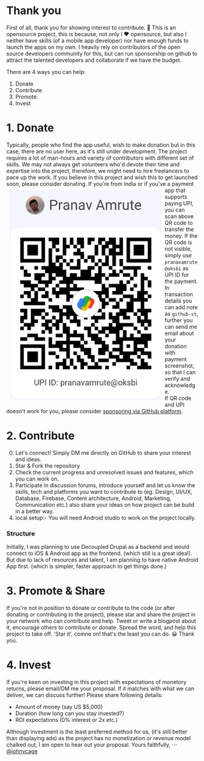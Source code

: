 # Thank you
First of all, thank you for showing interest to contribute. 🙏
This is an opensource project, this is because, not only I ❤ opensource, but also I neither have skills (of a mobile app developer) nor have enough funds to launch the apps on my own. I heavily rely on contributors of the open source developers community for this, but can run sponsorship on github to attract the talented developers and collaborate if we have the budget.

There are 4 ways you can help: 
1. Donate
2. Contribute
3. Promote.
4. Invest

# 1. Donate
Typically, people who find the app useful, wish to make donation but in this case, there are no user here, as it's still under development. The project requires a lot of man-hours and variety of contributors with different set of skills. We may not always get volunteers who'd devote their time and expertise into the project, therefore, we might need to hire freelancers to pace up the work. If you believe in this project and wish this to get launched soon, please consider donating.
<img src="GooglePay_QR-crop.png" style="float: left; margin: 8px" width="400" alt="pranavamrute@oksbi" title="Pay with Any UPI App">
If you're from India or if you've a payment app that supports paying UPI, you can scan above QR code to transfer the money. If the QR code is not visible, simply use `pranavamrute@oksbi` as UPI ID for the payment. In transaction details you can add note as `github-st`, further you can send me email about your donation with payment screenshot, so that I can verify and acknowledge.   
If QR code and UPI doesn't work for you, please consider [sponsoring via GitHub platform](https://github.com/sponsors/johnycage). 


# 2. Contribute
0. Let's connect! Simply DM me directly on GitHub to share your interest and ideas.
1. Star & Fork the repository
2. Check the current progress and unresolved issues and features, which you can work on.
3. Participate in discussion forums, introduce yourself and let us know the skills, tech and platforms you want to contribute to (eg. Design, UI/UX, Database, Firebase, Content architecture, Android, Marketing, Communication etc.) also share your ideas on how project can be build in a better way.
4. local setup:- You will need Android studio to work on the project locally.

### Structure
Initially, I was planning to use Decoupled Drupal as a backend and would connect to iOS & Android app as the frontend. (which still is a great idea!). 
But due to lack of resources and talent, I am planning to have native Android App first. (which is simpler, faster approach to get things done.)

# 3. Promote & Share
If you're not in position to donate or contribute to the code (or after donating or contributing to the project), please star and share the project in your network who can contribute and help. Tweet or write a blogpost about it, encourage others to contribute or donate. Spread the word, and help this project to take off. 'Star it', comne on! that's the least you can do. 😀
Thank you. 

# 4. Invest
If you're keen on investing in this project with expectations of monetory returns, please email/DM me your proposal. If it matches with what we can deliver, we can discuss further! Please share following details: 
* Amount of money (say US $5,000) 
* Duration (how long can you stay invested?)
* ROI expectations (0% interest or 2x etc.)
  
Although investment is the least preferred method for us, (it's still better than displaying ads) as the project has no monetization or revenue model chalked out, I am open to hear out your proposal. 
Yours faithfully, 
⋅⋅⋅ [@johnycage](https://www.github.com/johnycage/)